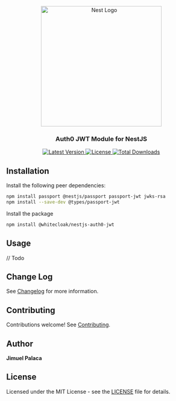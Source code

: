 <p align="center">
  <a href="http://nestjs.com/" target="blank"><img src="https://nestjs.com/img/logo_text.svg" width="320" alt="Nest Logo" /></a>
</p>

<h3 align="center">Auth0 JWT Module for NestJS</h3>

<p align="center">
  <a href="https://www.npmjs.com/package/@whitecloak/nestjs-auth0-jwt" target="_blank">
    <img src="https://img.shields.io/npm/v/@whitecloak/nestjs-auth0-jwt" alt="Latest Version">
  </a>
  <a href="https://www.npmjs.com/package/@whitecloak/nestjs-auth0-jwt" target="_blank">
    <img src="https://img.shields.io/npm/l/@whitecloak/nestjs-auth0-jwt" alt="License">
  </a>
  <a href="https://www.npmjs.com/package/@whitecloak/nestjs-auth0-jwt" target="_blank">
    <img src="https://img.shields.io/npm/dt/@whitecloak/nestjs-auth0-jwt" alt="Total Downloads">
  </a>
</p>

## Installation

Install the following peer dependencies:

```bash
npm install passport @nestjs/passport passport-jwt jwks-rsa
npm install --save-dev @types/passport-jwt
```

Install the package

```bash
npm install @whitecloak/nestjs-auth0-jwt
```

## Usage

// Todo

## Change Log

See [Changelog](CHANGELOG.md) for more information.

## Contributing

Contributions welcome! See [Contributing](CONTRIBUTING.md).

## Author

**Jimuel Palaca**

## License

Licensed under the MIT License - see the [LICENSE](LICENSE) file for details.
